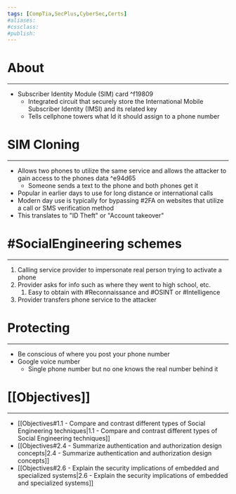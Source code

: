```yaml
---
tags: [CompTia,SecPlus,CyberSec,Certs]
#aliases:
#cssclass:
#publish:
---
```


# About
---
- Subscriber Identity Module (SIM) card ^f19809
	- Integrated circuit that securely store the International Mobile Subscriber Identity (IMSI) and its related key
	- Tells cellphone towers what Id it should assign to a phone number

# SIM Cloning
---
- Allows two phones to utilize the same service and allows the attacker to gain access to the phones data ^e94d65
	- Someone sends a text to the phone and both phones get it
- Popular in earlier days to use for long distance or international calls
- Modern day use is typically for bypassing #2FA on websites that utilize a call or SMS verification method
- This translates to "ID Theft" or "Account takeover"


# #SocialEngineering schemes
---
1. Calling service provider to impersonate real person trying to activate a phone
2. Provider asks for info such as where they went to high school, etc.
	1. Easy to obtain with #Reconnaissance and #OSINT or #Intelligence
3. Provider transfers phone service to the attacker

# Protecting
---
- Be conscious of where you post your phone number
- Google voice number
	- Single phone number but no one knows the real number behind it

# [[Objectives]]
---
- [[Objectives#1.1 - Compare and contrast different types of Social Engineering techniques|1.1 - Compare and contrast different types of Social Engineering techniques]]
- [[Objectives#2.4 - Summarize authentication and authorization design concepts|2.4 - Summarize authentication and authorization design concepts]]
- [[Objectives#2.6 - Explain the security implications of embedded and specialized systems|2.6 - Explain the security implications of embedded and specialized systems]]